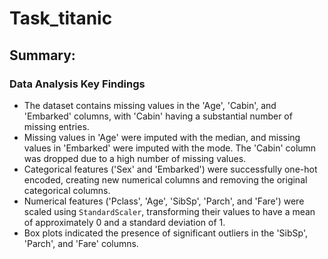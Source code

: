 # Task_titanic
## Summary:

### Data Analysis Key Findings

* The dataset contains missing values in the 'Age', 'Cabin', and 'Embarked' columns, with 'Cabin' having a substantial number of missing entries.
* Missing values in 'Age' were imputed with the median, and missing values in 'Embarked' were imputed with the mode. The 'Cabin' column was dropped due to a high number of missing values.
* Categorical features ('Sex' and 'Embarked') were successfully one-hot encoded, creating new numerical columns and removing the original categorical columns.
* Numerical features ('Pclass', 'Age', 'SibSp', 'Parch', and 'Fare') were scaled using `StandardScaler`, transforming their values to have a mean of approximately 0 and a standard deviation of 1.
* Box plots indicated the presence of significant outliers in the 'SibSp', 'Parch', and 'Fare' columns.
